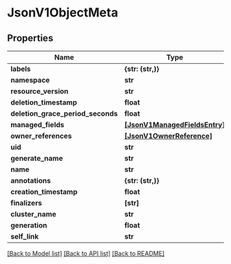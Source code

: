 # JsonV1ObjectMeta


## Properties
Name | Type | Description | Notes
------------ | ------------- | ------------- | -------------
**labels** | **{str: (str,)}** |  | [optional] 
**namespace** | **str** |  | [optional] 
**resource_version** | **str** |  | [optional] 
**deletion_timestamp** | **float** |  | [optional] 
**deletion_grace_period_seconds** | **float** |  | [optional] 
**managed_fields** | [**[JsonV1ManagedFieldsEntry]**](JsonV1ManagedFieldsEntry.md) |  | [optional] 
**owner_references** | [**[JsonV1OwnerReference]**](JsonV1OwnerReference.md) |  | [optional] 
**uid** | **str** |  | [optional] 
**generate_name** | **str** |  | [optional] 
**name** | **str** |  | [optional] 
**annotations** | **{str: (str,)}** |  | [optional] 
**creation_timestamp** | **float** |  | [optional] 
**finalizers** | **[str]** |  | [optional] 
**cluster_name** | **str** |  | [optional] 
**generation** | **float** |  | [optional] 
**self_link** | **str** |  | [optional] 

[[Back to Model list]](../README.md#documentation-for-models) [[Back to API list]](../README.md#documentation-for-api-endpoints) [[Back to README]](../README.md)


